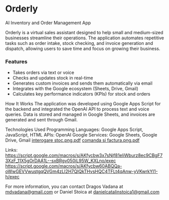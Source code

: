 # Orderly
AI Inventory and Order Management App

Orderly is a virtual sales assistant designed to help small and medium-sized businesses streamline their operations. The application automates repetitive tasks such as order intake, stock checking, and invoice generation and dispatch, allowing users to save time and focus on growing their business.

### Features
* Takes orders via text or voice
* Checks and updates stock in real-time
* Generates custom invoices and sends them automatically via email
* Integrates with the Google ecosystem (Sheets, Drive, Gmail)
* Calculates key performance indicators (KPIs) for stock and orders

How It Works
The application was developed using Google Apps Script for the backend and integrated the OpenAI API to process text and voice queries. Data is stored and managed in Google Sheets, and invoices are generated and sent through Gmail.

Technologies Used
Programming Languages: Google Apps Script, JavaScript, HTML
APIs: OpenAI
Google Services: Google Sheets, Google Drive, Gmail
[interogare stoc.png.pdf](https://github.com/user-attachments/files/22132030/interogare.stoc.png.pdf)
[comanda si factura.png.pdf](https://github.com/user-attachments/files/22132032/comanda.si.factura.png.pdf)

Links: 
https://script.google.com/macros/s/AKfycbw3x7sNjf81eliWburz8ec9CBgF73XzF_11X5gOrDAA1L--sxBRgv050iL95W_KXLno/exec
https://script.google.com/macros/s/AKfycbw60ABQQa-oWwGEVVwustgqQVGm4zLI2H7QIQkTHvsHQC4TFLt4qAnw-yVKwrkYI1-h/exec

For more information, you can contact Dragos Vadana at mdvadana@gmail.com or Daniel Stoica at danielcatalinstoica1@gmail.com

